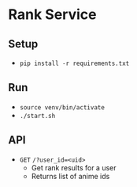 # Rank Service

## Setup
- `pip install -r requirements.txt`

## Run
- `source venv/bin/activate`
- `./start.sh`

## API
- `GET` `/?user_id=<uid>`
  - Get rank results for a user
  - Returns list of anime ids
